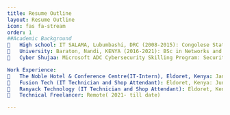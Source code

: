 ```yaml
---
title: Resume Outline
layout: Resume Outline
icon: fas fa-stream
order: 1
##Academic Background
	High school: IT SALAMA, Lubumbashi, DRC (2008-2015): Congolese State Diploma with option in Electricity.
	University: Baraton, Nandi, KENYA (2016-2021): BSc in Networks and Communication Systems
	Cyber Shujaa: Microsoft ADC Cybersecurity Skilling Program: Security Engineer Track.

Work Experience: 
	The Noble Hotel & Conference Centre(IT-Intern), Eldoret, Kenya: Jan 2021- Apr 2021
	Fusion Tech (IT Technician and Shop Attendant): Eldoret, Kenya: June 2022-December 2022
	Ranyack Technology (IT Technician and Shop Attendant): Eldoret, Kenya: June 2023-December 2024
	Technical Freelancer: Remote( 2021- till date)

---
```

